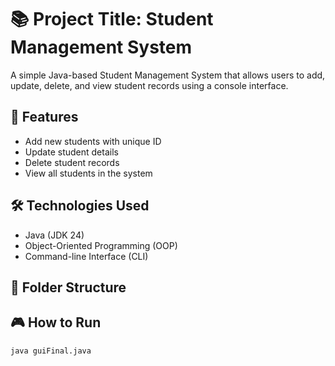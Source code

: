 # 📚 Project Title: Student Management System

A simple Java-based Student Management System that allows users to add, update, delete, and view student records using a console interface.

## 🚀 Features
- Add new students with unique ID
- Update student details
- Delete student records
- View all students in the system

## 🛠️ Technologies Used
- Java (JDK 24)
- Object-Oriented Programming (OOP)
- Command-line Interface (CLI)

## 📁 Folder Structure

## 🎮 How to Run
```bash
java guiFinal.java

